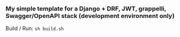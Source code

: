 ###  My simple template for a Django + DRF, JWT, grappelli, Swagger/OpenAPI stack (development environment only)

Build / Run:  `sh build.sh`
